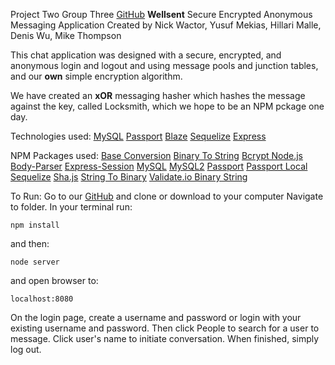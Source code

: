 Project Two Group Three [GitHub](http://github.com/nwactor/wellsent)
**Wellsent** Secure Encrypted Anonymous Messaging Application
Created by Nick Wactor, Yusuf Mekias, Hillari Malle, Denis Wu, Mike Thompson

This chat application was designed with a secure, encrypted, and anonymous login and logout and using message pools and junction tables, and our **own** simple encryption algorithm. 

We have created an **xOR** messaging hasher which hashes the message against the key, called Locksmith, which we hope to be an NPM pckage one day.

Technologies used:
[MySQL](https://www.mysql.com/)
[Passport](http://www.passportjs.org/)
[Blaze](https://www.blazeui.com/)
[Sequelize](http://docs.sequelizejs.com/)
[Express](https://expressjs.com/)


NPM Packages used:
[Base Conversion](https://www.npmjs.com/package/base-conversion)
[Binary To String](https://www.npmjs.com/package/binary-to-string)
[Bcrypt Node.js](https://www.npmjs.com/package/bcrypt-nodejs)
[Body-Parser](https://www.npmjs.com/package/body-parser)
[Express-Session](https://www.npmjs.com/package/express-session)
[MySQL](https://www.npmjs.com/package/mysql)
[MySQL2](https://www.npmjs.com/package/mysql2)
[Passport](https://www.npmjs.com/package/passport)
[Passport Local](https://www.npmjs.com/package/passport-local)
[Sequelize](https://www.npmjs.com/package/sequelize)
[Sha.js](https://www.npmjs.com/package/sha.js)
[String To Binary](https://www.npmjs.com/package/string-to-binary)
[Validate.io Binary String](https://www.npmjs.com/package/validate.io-binary-string)

To Run:
Go to our [GitHub](http://github.com/nwactor/wellsent) and clone or download to your computer
Navigate to folder.
In your terminal run:

```
npm install
```
and then:

```
node server
```
and open browser to:
```
localhost:8080
```
On the login page, create a username and password or login with your existing username and password. Then click People to search for a user to message. Click user's name to initiate conversation. When finished, simply log out.







